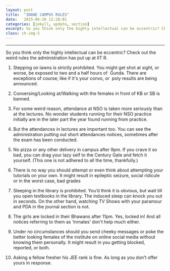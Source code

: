 ```yaml
---
layout: post
title:  "INANE CAMPUS RULES"
date:   2015-06-26 12:28:01
categories: [jekyll, update, section]
excerpt: So you think only the highly intellectual can be eccentric? Check out the weird rules the administration has put up at IIT R.
class: ch-img-5
---
```

--------------------------------------------------------------------------------

So you think only the highly intellectual can be eccentric? Check out the weird rules the administration has put up at IIT R.  

1. Stepping on lawns is strictly prohibited. You might get shot at sight, or worse, be exposed to two and a half hours of  Gunda. There are exceptions of course; like if it's your convo, or  poly results are being announced.  

2. Conversing/Looking at/Walking with the females in front of KB or SB is banned.  

3. For some weird reason, attendance at NSO is taken more seriously than at the lectures. No wonder students running for their NSO practice initially are in the later part the year found running from practice.

4. But the attendances in lectures are important too. You can see the administration putting out short attendances notices, sometimes after the exam has been conducted.

5. No pizza or any other delivery in campus after 9pm. If you crave it so bad, you can drag your lazy self to the Century Gate and fetch it yourself. (This one is not adhered to all the time, thankfully.)

6. There is no way you should attempt or even think about attempting your tutorials on your own. It might result in epileptic seizure, social ridicule or in the worst case, bad grades 

7. Sleeping in the library is prohibited. You’d think it is obvious, but wait till you open textbooks in the library. The induced sleep can knock you out in seconds. On the other hand, watching TV Shows with your paramour and PDA in the journal section is not.

8. The girls are locked in their Bhawans after 11pm. Yes, locked in! And all notices referring to them as ‘inmates’ don't help much either.

9. Under no circumstances should you send cheeky messages or poke the better looking females of the institute on online social media without knowing them personally. It might result in you getting blocked, reported, or both.

10. Asking a fellow fresher his JEE rank is fine. As long as you don’t offer yours in response.
